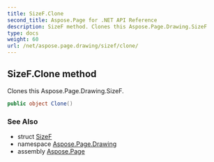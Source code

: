 ```yaml
---
title: SizeF.Clone
second_title: Aspose.Page for .NET API Reference
description: SizeF method. Clones this Aspose.Page.Drawing.SizeF
type: docs
weight: 60
url: /net/aspose.page.drawing/sizef/clone/
---
```

## SizeF.Clone method

Clones this Aspose.Page.Drawing.SizeF.

```csharp
public object Clone()
```

### See Also

* struct [SizeF](../)
* namespace [Aspose.Page.Drawing](../../sizef/)
* assembly [Aspose.Page](../../../)


